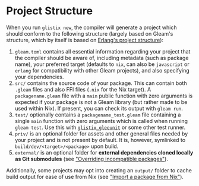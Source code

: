 # Project Structure

When you run `glistix new`, the compiler will generate a project which should conform to the following structure (largely based on Gleam's structure, which by itself is based on [Erlang's project structure](https://www.erlang.org/doc/design_principles/applications.html#id80846)):

1. `gleam.toml` contains all essential information regarding your project that the compiler should be aware of, including metadata (such as package name), your preferred target (defaults to `nix`, can also be `javascript` or `erlang` for compatibility with other Gleam projects), and also specifying your dependencies.
2. `src/` contains the source code of your package. This can contain both `.gleam` files and also FFI files (`.nix` for the Nix target). A `packagename.gleam` file with a `main` public function with zero arguments is expected if your package is not a Gleam library (but rather made to be used within Nix). If present, you can check its output with `gleam run`.
3. `test/` optionally contains a `packagename_test.gleam` file containing a single `main` function with zero arguments which
is called when running `gleam test`. Use this with [`glistix_gleeunit`](https://github.com/glistix/gleeunit) or some other test runner.
4. `priv/` is an optional folder for assets and other general files needed by your project and is not present by default. It is, however, symlinked to `build/dev/<target>/<package>` upon build.
5. `external/` is an optional folder for **external dependencies cloned locally as Git submodules** (see ["Overriding incompatible packages"](../recipes/overriding-packages.md)).

Additionally, some projects may opt into creating an `output/` folder to cache build output for ease of use from Nix (see ["Import a package from Nix"](../recipes/import-from-nix.md)).
